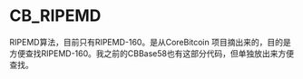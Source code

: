# CB_RIPEMD
RIPEMD算法，目前只有RIPEMD-160。是从CoreBitcoin 项目摘出来的，目的是方便查找RIPEMD-160。我之前的CBBase58也有这部分代码，但单独放出来方便查找。
